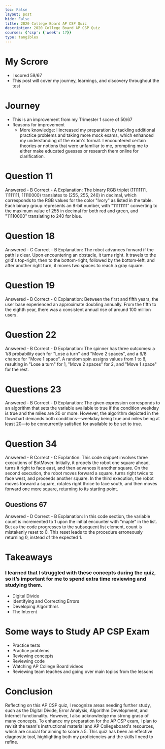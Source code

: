 ```yaml
---
toc: False
layout: post
hide: False
title: 2020 College Board AP CSP Quiz
description: 2020 College Board AP CSP Quiz
courses: {'csp': {'week': 17}}
type: tangibles
---
```

# My Scrore
- I scored 59/67
- This post will cover my journey, learnings, and discovery throughout the test

# Journey
- This is an improvement from my Trimester 1 score of 50/67
- Reasons for improvement
    - More knowledge: I increased my preparation by tackling additional practice problems and taking more mock exams, which enhanced my understanding of the exam's format.
I encountered certain theories or notions that were unfamiliar to me, prompting me to either make educated guesses or research them online for clarification.

# Question 11
Answered - B
Correct - A
Explanation: The binary RGB triplet (11111111, 11111111, 11110000) translates to (255, 255, 240) in decimal, which corresponds to the RGB values for the color "Ivory" as listed in the table. Each binary group represents an 8-bit number, with "11111111" converting to the maximum value of 255 in decimal for both red and green, and "11110000" translating to 240 for blue.

# Question 18
Answered - C
Correct - B
Explanation: The robot advances forward if the path is clear. Upon encountering an obstacle, it turns right. It travels to the grid's top-right, then to the bottom-right, followed by the bottom-left, and after another right turn, it moves two spaces to reach a gray square.

# Question 19
Answered - B
Correct - C
Explanation: Between the first and fifth years, the user base experienced an approximate doubling annually. From the fifth to the eighth year, there was a consistent annual rise of around 100 million users.

# Question 22
Answered - B
Correct - D
Explanation: The spinner has three outcomes: a 1/8 probability each for "Lose a turn" and "Move 2 spaces", and a 6/8 chance for "Move 1 space". A random spin assigns values from 1 to 8, resulting in "Lose a turn" for 1, "Move 2 spaces" for 2, and "Move 1 space" for the rest.

# Questions 23
Answered - B
Correct - D
Explanation: The given expression corresponds to an algorithm that sets the variable available to true if the condition weekday is true and the miles are 20 or more. However, the algorithm depicted in the flowchart demands both conditions—weekday being true and miles being at least 20—to be concurrently satisfied for available to be set to true.

# Question 34
Answered - B
Correct - C
Explantion: This code snippet involves three executions of BotMover. Initially, it propels the robot one square ahead, turns it right to face east, and then advances it another square. On the second execution, the robot moves forward a square, turns right twice to face west, and proceeds another square. In the third execution, the robot moves forward a square, rotates right thrice to face south, and then moves forward one more square, returning to its starting point.

## Questions 67
Answered - D
Correct - B
Explanation: In this code section, the variable count is incremented to 1 upon the initial encounter with "maple" in the list. But as the code progresses to the subsequent list element, count is mistakenly reset to 0. This reset leads to the procedure erroneously returning 0, instead of the expected 1.


# Takeaways
### I learned that I struggled with these concepts during the quiz, so it’s important for me to spend extra time reviewing and studying them.
- Digital Divide
- Identifying and Correcting Errors
- Developing Algorithms
- The Interent
# Some ways to Study AP CSP Exam
- Practice tests
- Practice problems
- Reviewing concepts
- Reviewing code
- Watching AP College Board videos
- Reviewing team teaches and going over main topics from the lessons
# Conclusion
Reflecting on this AP CSP quiz, I recognize areas needing further study, such as the Digital Divide, Error Analysis, Algorithm Development, and Internet functionality. However, I also acknowledge my strong grasp of many concepts. To enhance my preparation for the AP CSP exam, I plan to revisit the team's instructional material and AP Collegeboard's resources, which are crucial for aiming to score a 5. This quiz has been an effective diagnostic tool, highlighting both my proficiencies and the skills I need to refine.